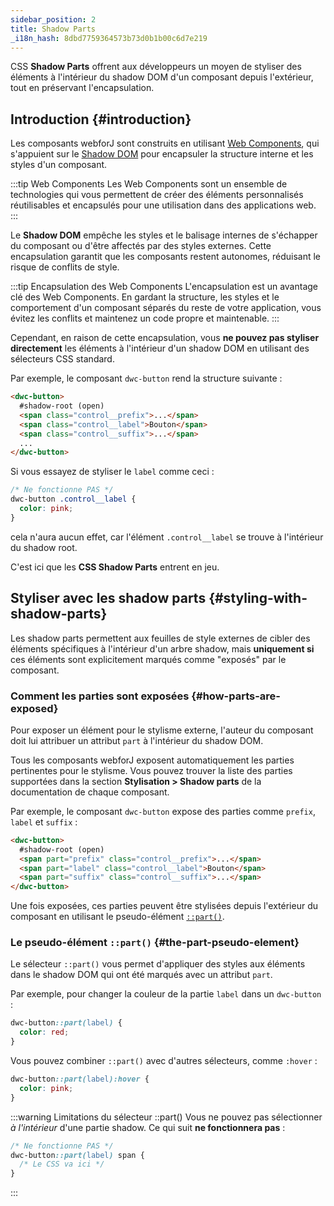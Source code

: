 ```yaml
---
sidebar_position: 2
title: Shadow Parts
_i18n_hash: 8dbd7759364573b73d0b1b00c6d7e219
---
```

CSS **Shadow Parts** offrent aux développeurs un moyen de styliser des éléments à l'intérieur du shadow DOM d'un composant depuis l'extérieur, tout en préservant l'encapsulation.

## Introduction {#introduction}

Les composants webforJ sont construits en utilisant [Web Components](https://developer.mozilla.org/en-US/docs/Web/Web_Components), qui s'appuient sur le [Shadow DOM](https://developer.mozilla.org/en-US/docs/Web/Web_Components/Using_shadow_DOM) pour encapsuler la structure interne et les styles d'un composant.

:::tip Web Components
Les Web Components sont un ensemble de technologies qui vous permettent de créer des éléments personnalisés réutilisables et encapsulés pour une utilisation dans des applications web.
:::

Le **Shadow DOM** empêche les styles et le balisage internes de s'échapper du composant ou d'être affectés par des styles externes. Cette encapsulation garantit que les composants restent autonomes, réduisant le risque de conflits de style.

:::tip  Encapsulation des Web Components
L'encapsulation est un avantage clé des Web Components. En gardant la structure, les styles et le comportement d'un composant séparés du reste de votre application, vous évitez les conflits et maintenez un code propre et maintenable.
:::

Cependant, en raison de cette encapsulation, vous **ne pouvez pas styliser directement** les éléments à l'intérieur d'un shadow DOM en utilisant des sélecteurs CSS standard.

Par exemple, le composant `dwc-button` rend la structure suivante :

```html {2}
<dwc-button>
  #shadow-root (open)
  <span class="control__prefix">...</span>
  <span class="control__label">Bouton</span>
  <span class="control__suffix">...</span>
  ...
</dwc-button>
```

Si vous essayez de styliser le `label` comme ceci :

```css
/* Ne fonctionne PAS */
dwc-button .control__label {
  color: pink;
}
```

cela n'aura aucun effet, car l'élément `.control__label` se trouve à l'intérieur du shadow root.

C'est ici que les **CSS Shadow Parts** entrent en jeu.

## Styliser avec les shadow parts {#styling-with-shadow-parts}

Les shadow parts permettent aux feuilles de style externes de cibler des éléments spécifiques à l'intérieur d'un arbre shadow, mais **uniquement si** ces éléments sont explicitement marqués comme "exposés" par le composant.

### Comment les parties sont exposées {#how-parts-are-exposed}

Pour exposer un élément pour le stylisme externe, l'auteur du composant doit lui attribuer un attribut `part` à l'intérieur du shadow DOM.

Tous les composants webforJ exposent automatiquement les parties pertinentes pour le stylisme. Vous pouvez trouver la liste des parties supportées dans la section **Stylisation > Shadow parts** de la documentation de chaque composant.

Par exemple, le composant `dwc-button` expose des parties comme `prefix`, `label` et `suffix` :

```html
<dwc-button>
  #shadow-root (open)
  <span part="prefix" class="control__prefix">...</span>
  <span part="label" class="control__label">Bouton</span>
  <span part="suffix" class="control__suffix">...</span>
</dwc-button>
```

Une fois exposées, ces parties peuvent être stylisées depuis l'extérieur du composant en utilisant le pseudo-élément [`::part()`](https://developer.mozilla.org/en-US/docs/Web/CSS/::part).

### Le pseudo-élément `::part()` {#the-part-pseudo-element}

Le sélecteur `::part()` vous permet d'appliquer des styles aux éléments dans le shadow DOM qui ont été marqués avec un attribut `part`.

Par exemple, pour changer la couleur de la partie `label` dans un `dwc-button` :

```css
dwc-button::part(label) {
  color: red;
}
```

Vous pouvez combiner `::part()` avec d'autres sélecteurs, comme `:hover` :

```css
dwc-button::part(label):hover {
  color: pink;
}
```

:::warning Limitations du sélecteur ::part()
Vous ne pouvez pas sélectionner *à l'intérieur* d'une partie shadow. Ce qui suit **ne fonctionnera pas** :

```css
/* Ne fonctionne PAS */
dwc-button::part(label) span {
  /* Le CSS va ici */
}
```
:::
